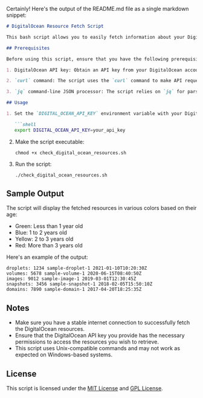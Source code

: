 Certainly! Here's the output of the README.md file as a single markdown snippet:

```markdown
# DigitalOcean Resource Fetch Script

This bash script allows you to easily fetch information about your DigitalOcean resources using the DigitalOcean API. It retrieves various resource types such as droplets, volumes, images, snapshots, and domains, and displays relevant information such as the resource ID, name, and creation date. The script is designed to be compatible with Unix-based systems, including macOS.

## Prerequisites

Before using this script, ensure that you have the following prerequisites:

1. DigitalOcean API key: Obtain an API key from your DigitalOcean account. Set it as an environment variable named `DIGITAL_OCEAN_API_KEY`.

2. `curl` command: The script uses the `curl` command to make API requests. Verify that `curl` is installed on your system.

3. `jq` command-line JSON processor: The script relies on `jq` for parsing the API responses. Make sure `jq` is installed and accessible.

## Usage

1. Set the `DIGITAL_OCEAN_API_KEY` environment variable with your DigitalOcean API key:

   ```shell
   export DIGITAL_OCEAN_API_KEY=your_api_key
   ```

2. Make the script executable:

   ```shell
   chmod +x check_digital_ocean_resources.sh
   ```

3. Run the script:

   ```shell
   ./check_digital_ocean_resources.sh
   ```

## Sample Output

The script will display the fetched resources in various colors based on their age:

- Green: Less than 1 year old
- Blue: 1 to 2 years old
- Yellow: 2 to 3 years old
- Red: More than 3 years old

Here's an example of the output:

```
droplets: 1234 sample-droplet-1 2021-01-10T10:20:30Z
volumes: 5678 sample-volume-1 2020-06-15T08:40:50Z
images: 9012 sample-image-1 2019-03-01T12:30:45Z
snapshots: 3456 sample-snapshot-1 2018-02-05T15:50:10Z
domains: 7890 sample-domain-1 2017-04-20T18:25:35Z
```

## Notes

- Make sure you have a stable internet connection to successfully fetch the DigitalOcean resources.
- Ensure that the DigitalOcean API key you provide has the necessary permissions to access the resources you wish to retrieve.
- This script uses Unix-compatible commands and may not work as expected on Windows-based systems.

## License

This script is licensed under the [MIT License](https://opensource.org/licenses/MIT) and [GPL License](https://www.gnu.org/licenses/gpl-3.0.html).
